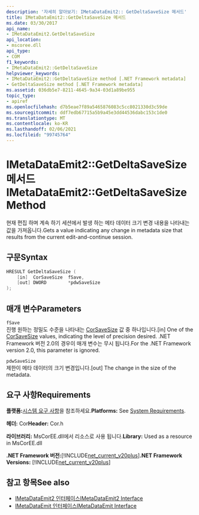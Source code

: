 ```yaml
---
description: '자세히 알아보기: IMetaDataEmit2:: GetDeltaSaveSize 메서드'
title: IMetaDataEmit2::GetDeltaSaveSize 메서드
ms.date: 03/30/2017
api_name:
- IMetaDataEmit2.GetDeltaSaveSize
api_location:
- mscoree.dll
api_type:
- COM
f1_keywords:
- IMetaDataEmit2::GetDeltaSaveSize
helpviewer_keywords:
- IMetaDataEmit2::GetDeltaSaveSize method [.NET Framework metadata]
- GetDeltaSaveSize method [.NET Framework metadata]
ms.assetid: 036db5e7-8211-4645-9a34-03d1a89be955
topic_type:
- apiref
ms.openlocfilehash: d7b5eae7f89a5465876083c5cc8021330d3c59de
ms.sourcegitcommit: ddf7edb67715a5b9a45e3dd44536dabc153c1de0
ms.translationtype: MT
ms.contentlocale: ko-KR
ms.lasthandoff: 02/06/2021
ms.locfileid: "99745764"
---
```

# <a name="imetadataemit2getdeltasavesize-method"></a><span data-ttu-id="b476a-103">IMetaDataEmit2::GetDeltaSaveSize 메서드</span><span class="sxs-lookup"><span data-stu-id="b476a-103">IMetaDataEmit2::GetDeltaSaveSize Method</span></span>

<span data-ttu-id="b476a-104">현재 편집 하며 계속 하기 세션에서 발생 하는 메타 데이터 크기 변경 내용을 나타내는 값을 가져옵니다.</span><span class="sxs-lookup"><span data-stu-id="b476a-104">Gets a value indicating any change in metadata size that results from the current edit-and-continue session.</span></span>  
  
## <a name="syntax"></a><span data-ttu-id="b476a-105">구문</span><span class="sxs-lookup"><span data-stu-id="b476a-105">Syntax</span></span>  
  
```cpp  
HRESULT GetDeltaSaveSize (  
    [in]  CorSaveSize  fSave,  
    [out] DWORD        *pdwSaveSize  
);  
```  
  
## <a name="parameters"></a><span data-ttu-id="b476a-106">매개 변수</span><span class="sxs-lookup"><span data-stu-id="b476a-106">Parameters</span></span>  

 `fSave`  
 <span data-ttu-id="b476a-107">진행 원하는 정밀도 수준을 나타내는 [CorSaveSize](corsavesize-enumeration.md) 값 중 하나입니다.</span><span class="sxs-lookup"><span data-stu-id="b476a-107">[in] One of the [CorSaveSize](corsavesize-enumeration.md) values, indicating the level of precision desired.</span></span> <span data-ttu-id="b476a-108">.NET Framework 버전 2.0의 경우이 매개 변수는 무시 됩니다.</span><span class="sxs-lookup"><span data-stu-id="b476a-108">For the .NET Framework version 2.0, this parameter is ignored.</span></span>  
  
 `pdwSaveSize`  
 <span data-ttu-id="b476a-109">제한이 메타 데이터의 크기 변경입니다.</span><span class="sxs-lookup"><span data-stu-id="b476a-109">[out] The change in the size of the metadata.</span></span>  
  
## <a name="requirements"></a><span data-ttu-id="b476a-110">요구 사항</span><span class="sxs-lookup"><span data-stu-id="b476a-110">Requirements</span></span>  

 <span data-ttu-id="b476a-111">**플랫폼:**[시스템 요구 사항](../../get-started/system-requirements.md)을 참조하세요.</span><span class="sxs-lookup"><span data-stu-id="b476a-111">**Platforms:** See [System Requirements](../../get-started/system-requirements.md).</span></span>  
  
 <span data-ttu-id="b476a-112">**헤더:** Cor</span><span class="sxs-lookup"><span data-stu-id="b476a-112">**Header:** Cor.h</span></span>  
  
 <span data-ttu-id="b476a-113">**라이브러리:** MsCorEE.dll에서 리소스로 사용 됩니다.</span><span class="sxs-lookup"><span data-stu-id="b476a-113">**Library:** Used as a resource in MsCorEE.dll</span></span>  
  
 <span data-ttu-id="b476a-114">**.NET Framework 버전:**[!INCLUDE[net_current_v20plus](../../../../includes/net-current-v20plus-md.md)]</span><span class="sxs-lookup"><span data-stu-id="b476a-114">**.NET Framework Versions:** [!INCLUDE[net_current_v20plus](../../../../includes/net-current-v20plus-md.md)]</span></span>  
  
## <a name="see-also"></a><span data-ttu-id="b476a-115">참고 항목</span><span class="sxs-lookup"><span data-stu-id="b476a-115">See also</span></span>

- [<span data-ttu-id="b476a-116">IMetaDataEmit2 인터페이스</span><span class="sxs-lookup"><span data-stu-id="b476a-116">IMetaDataEmit2 Interface</span></span>](imetadataemit2-interface.md)
- [<span data-ttu-id="b476a-117">IMetaDataEmit 인터페이스</span><span class="sxs-lookup"><span data-stu-id="b476a-117">IMetaDataEmit Interface</span></span>](imetadataemit-interface.md)
